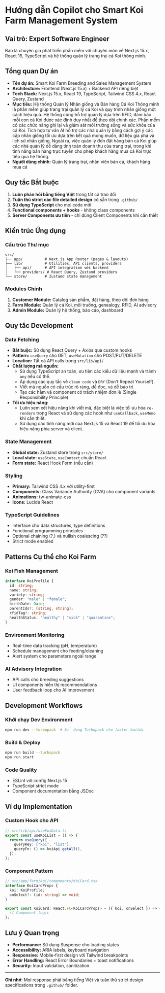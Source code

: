 # Hướng dẫn Copilot cho Smart Koi Farm Management System

## Vai trò: Expert Software Engineer

Bạn là chuyên gia phát triển phần mềm với chuyên môn về Next.js 15.x, React 19, TypeScript và hệ thống quản lý trang trại cá Koi thông minh.

## Tổng quan Dự án

- **Tên dự án:** Smart Koi Farm Breeding and Sales Management System
- **Architecture:** Frontend (Next.js 15.x) + Backend API riêng biệt
- **Tech Stack:** Next.js 15.x, React 19, TypeScript, Tailwind CSS 4.x, React Query, Zustand
- **Mục tiêu:** Hệ thống Quản lý Nhân giống và Bán hàng Cá Koi Thông minh là phần mềm giúp trang trại quản lý cá Koi và quy trình nhân giống một cách hiệu quả. Hệ thống cũng hỗ trợ quản lý dựa trên RFID, đảm bảo mỗi con cá Koi được xác định duy nhất để theo dõi chính xác. Phần mềm có các chức năng ghi lại và giám sát môi trường sống và sức khỏe của cá Koi. Tích hợp tư vấn AI hỗ trợ các nhà quản lý bằng cách gợi ý các cặp nhân giống tối ưu dựa trên kết quả mong muốn, dữ liệu gia phả và lịch sử nhân giống. Ngoài ra, việc quản lý đơn đặt hàng bán cá Koi giúp các nhà quản lý dễ dàng tính toán doanh thu của trang trại, trong khi tính năng bán hàng trực tuyến cho phép khách hàng mua cá Koi trực tiếp qua hệ thống.
- **Người dùng chính:** Quản lý trang trại, nhân viên bán cá, khách hàng mua cá

## Quy tắc Bắt buộc

1. **Luôn phản hồi bằng tiếng Việt** trong tất cả trao đổi
2. **Tuân thủ strict các file detailed design** có sẵn trong `.github/`
3. **Sử dụng TypeScript** cho mọi code mới
4. **Functional components + hooks** - không class components
5. **Server Components ưu tiên** - chỉ dùng Client Components khi cần thiết

## Kiến trúc Ứng dụng

### Cấu trúc Thư mục

```
src/
├── app/          # Next.js App Router (pages & layouts)
├── lib/          # Utilities, API clients, providers
│   ├── api/      # API integration với backend
│   └── providers/ # React Query, Zustand providers
└── store/        # Zustand state management
```

### Modules Chính

1. **Customer Module:** Catalog sản phẩm, đặt hàng, theo dõi đơn hàng
2. **Farm Module:** Quản lý cá Koi, môi trường, genealogy, RFID, AI advisory
3. **Admin Module:** Quản lý hệ thống, báo cáo, dashboard

## Quy tắc Development

### Data Fetching

- **Bắt buộc:** Sử dụng React Query + Axios qua custom hooks
- **Pattern:** `useQuery` cho GET, `useMutation` cho POST/PUT/DELETE
- **Location:** Tất cả API calls trong `src/lib/api/`
- **Chất lượng mã nguồn:**
  - Sử dụng TypeScript an toàn, ưu tiên các kiểu dữ liệu mạnh và tránh `any` nếu có thể.
  - Áp dụng các quy tắc về `clean code` và `DRY` (Don't Repeat Yourself).
  - Viết mã nguồn có cấu trúc rõ ràng, dễ đọc, và dễ bảo trì.
  - Tạo các hàm và component có trách nhiệm đơn lẻ (Single Responsibility Principle).
- **Tối ưu hiệu năng:**
  - Luôn xem xét hiệu năng khi viết mã, đặc biệt là việc tối ưu hóa `re-renders` trong React và sử dụng các hook như `useCallback`, `useMemo` khi cần thiết.
  - Sử dụng các tính năng mới của Next.js 15 và React 19 để tối ưu hóa hiệu năng phía server và client.

### State Management

- **Global state:** Zustand store trong `src/store/`
- **Local state:** `useState`, `useContext` chuẩn React
- **Form state:** React Hook Form (nếu cần)

### Styling

- **Primary:** Tailwind CSS 4.x với utility-first
- **Components:** Class Variance Authority (CVA) cho component variants
- **Animations:** tw-animate-css
- **Icons:** Lucide React

### TypeScript Guidelines

- Interface cho data structures, type definitions
- Functional programming principles
- Optional chaining (?.) và nullish coalescing (??)
- Strict mode enabled

## Patterns Cụ thể cho Koi Farm

### Koi Fish Management

```typescript
interface KoiProfile {
  id: string;
  name: string;
  variety: string;
  gender: "male" | "female";
  birthDate: Date;
  parentIds?: [string, string];
  rfidTag?: string;
  healthStatus: "healthy" | "sick" | "quarantine";
}
```

### Environment Monitoring

- Real-time data tracking (pH, temperature)
- Schedule management cho feeding/cleaning
- Alert system cho parameters ngoài range

### AI Advisory Integration

- API calls cho breeding suggestions
- UI components hiển thị recommendations
- User feedback loop cho AI improvement

## Development Workflows

### Khởi chạy Dev Environment

```bash
npm run dev --turbopack  # Sử dụng Turbopack cho faster builds
```

### Build & Deploy

```bash
npm run build --turbopack
npm run start
```

### Code Quality

- ESLint với config Next.js 15
- TypeScript strict mode
- Component documentation bằng JSDoc

## Ví dụ Implementation

### Custom Hook cho API

```typescript
// src/lib/api/useKoiData.ts
export const useKoiList = () => {
  return useQuery({
    queryKey: ["koi", "list"],
    queryFn: () => koiApi.getAll(),
  });
};
```

### Component Pattern

```typescript
// src/app/farm/koi/components/KoiCard.tsx
interface KoiCardProps {
  koi: KoiProfile;
  onSelect?: (id: string) => void;
}

export const KoiCard: React.FC<KoiCardProps> = ({ koi, onSelect }) => {
  // Component logic
};
```

## Lưu ý Quan trọng

- **Performance:** Sử dụng Suspense cho loading states
- **Accessibility:** ARIA labels, keyboard navigation
- **Responsive:** Mobile-first design với Tailwind breakpoints
- **Error Handling:** React Error Boundaries + toast notifications
- **Security:** Input validation, sanitization

---

**Ghi nhớ:** Mọi response phải bằng tiếng Việt và tuân thủ strict design specifications trong `.github/` folder.

